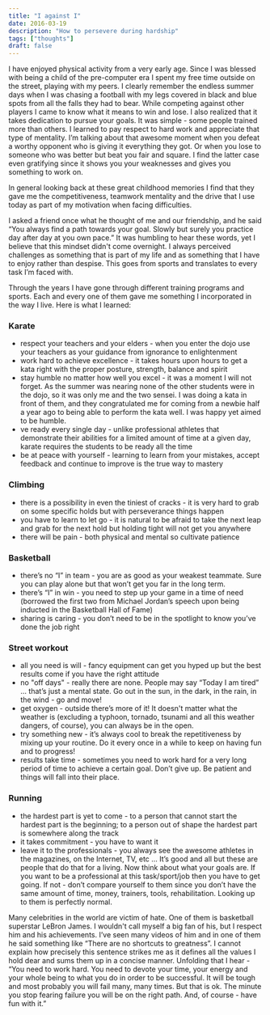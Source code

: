 ```yaml
---
title: "I against I"
date: 2016-03-19
description: "How to persevere during hardship"
tags: ["thoughts"]
draft: false
---
```


I have enjoyed physical activity from a very early age. Since I was blessed with being a child of the pre-computer era I spent my free time outside on the street, playing with my peers. I clearly remember the endless summer days when I was chasing a football with my legs covered in black and blue spots from all the falls they had to bear. While competing against other players I came to know what it means to win and lose. I also realized that it takes dedication to pursue your goals. It was simple - some people trained more than others. I learned to pay respect to hard work and appreciate that type of mentality. I’m talking about that awesome moment when you defeat a worthy opponent who is giving it everything they got. Or when you lose to someone who was better but beat you fair and square. I find the latter case even gratifying since it shows you your weaknesses and gives you something to work on.

In general looking back at these great childhood memories I find that they gave me the competitiveness, teamwork mentality and the drive that I use today as part of my motivation when facing difficulties.

I asked a friend once what he thought of me and our friendship, and he said “You always find a path towards your goal. Slowly but surely you practice day after day at you own pace.” It was humbling to hear these words, yet I believe that this mindset didn't come overnight. I always perceived challenges as something that is part of my life and as something that I have to enjoy rather than despise. This goes from sports and translates to every task I’m faced with.

Through the years I have gone through different training programs and sports. Each and every one of them gave me something I incorporated in the way I live. Here is what I learned:

### Karate 
- respect your teachers and your elders - when you enter the dojo use your teachers as your guidance from ignorance to enlightenment
- work hard to achieve excellence - it takes hours upon hours to get a kata right with the proper posture, strength, balance and spirit
- stay humble no matter how well you excel - it was a moment I will not forget. As the summer was nearing none of the other students were in the dojo, so it was only me and the two sensei. I was doing a kata in front of them, and they congratulated me for coming from a newbie half a year ago to being able to perform the kata well. I was happy yet aimed to be humble.
- ve ready every single day - unlike professional athletes that demonstrate their abilities for a limited amount of time at a given day, karate requires the students to be ready all the time
- be at peace with yourself - learning to learn from your mistakes, accept feedback and continue to improve is the true way to mastery

### Climbing
- there is a possibility in even the tiniest of cracks - it is very hard to grab on some specific holds but with perseverance things happen
- you have to learn to let go - it is natural to be afraid to take the next leap and grab for the next hold but holding tight will not get you anywhere
- there will be pain - both physical and mental so cultivate patience

### Basketball
- there’s no “I” in team - you are as good as your weakest teammate. Sure you can play alone but that won’t get you far in the long term.
- there’s “I” in win - you need to step up your game in a time of need (borrowed the first two from Michael Jordan’s speech upon being inducted in the Basketball Hall of Fame)
- sharing is caring - you don’t need to be in the spotlight to know you’ve done the job right

### Street workout
- all you need is will - fancy equipment can get you hyped up but the best results come if you have the right attitude
- no "off days" - really there are none. People may say “Today I am tired” ... that’s just a mental state. Go out in the sun, in the dark, in the rain, in the wind - go and move!
- get oxygen - outside there’s more of it! It doesn't matter what the weather is (excluding a typhoon, tornado, tsunami and all this weather dangers, of course), you can always be in the open.
- try something new - it’s always cool to break the repetitiveness by mixing up your routine. Do it every once in a while to keep on having fun and to progress!
- results take time - sometimes you need to work hard for a very long period of time to achieve a certain goal. Don’t give up. Be patient and things will fall into their place.

### Running
- the hardest part is yet to come - to a person that cannot start the hardest part is the beginning; to a person out of shape the hardest part is somewhere along the track
- it takes commitment - you have to want it
- leave it to the professionals - you always see the awesome athletes in the magazines, on the Internet, TV, etc ... It’s good and all but these are people that do that for a living. Now think about what your goals are. If you want to be a professional at this task/sport/job then you have to get going. If not - don’t compare yourself to them since you don’t have the same amount of time, money, trainers, tools, rehabilitation. Looking up to them is perfectly normal.


Many celebrities in the world are victim of hate. One of them is basketball superstar LeBron James. I wouldn't call myself a big fan of his, but I respect him and his achievements. I’ve seen many videos of him and in one of them he said something like “There are no shortcuts to greatness”. I cannot explain how precisely this sentence strikes me as it defines all the values I hold dear and sums them up in a concise manner. Unfolding that I hear - “You need to work hard. You need to devote your time, your energy and your whole being to what you do in order to be successful. It will be tough and most probably you will fail many, many times. But that is ok. The minute you stop fearing failure you will be on the right path. And, of course - have fun with it.”
